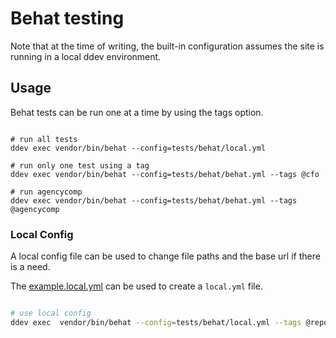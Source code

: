 # Behat testing

Note that at the time of writing, the built-in configuration assumes the site
is running in a local ddev environment.


## Usage

Behat tests can be run one at a time by using the tags option.

```

# run all tests
ddev exec vendor/bin/behat --config=tests/behat/local.yml

# run only one test using a tag
ddev exec vendor/bin/behat --config=tests/behat/behat.yml --tags @cfo

# run agencycomp
ddev exec vendor/bin/behat --config=tests/behat/behat.yml --tags @agencycomp

```


### Local Config

A local config file can be used to change file paths and the base url if there is a need.

The [example.local.yml](example.local.yml) can be used to create a `local.yml` file.



```bash

# use local config
ddev exec  vendor/bin/behat --config=tests/behat/local.yml --tags @reportdata

```
